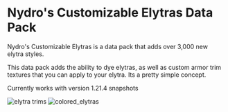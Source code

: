 # Nydro's Customizable Elytras Data Pack
Nydro's Customizable Elytras is a data pack that adds over 3,000 new elytra styles.

This data pack adds the ability to dye elytras, as well as custom armor trim textures that you can apply to your elytra. Its a pretty simple concept.

Currently works with version 1.21.4 snapshots

![elytra trims](https://github.com/user-attachments/assets/bf028037-84dd-48b1-b226-8b2153bdad5f) ![colored_elytras](https://github.com/user-attachments/assets/80fa76e6-f748-47ea-afed-a5eba10d2406)




